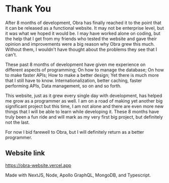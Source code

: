 # Thank You

After 8 months of development, Obra has finally reached it to the point that it can be released as a functional website. It may not be enterprise level, 
but it was what we hoped it would be. I may have worked alone on coding, but the help that I get from my friends who tested the website and gave their opinion
and improvements were a big reason why Obra grew this much. Without them, I wouldn't have thought about the problems they see that I can't.

These past 8 months of development have given me experience on different aspects of programming; On how to manage the database;
On how to make faster APIs; How to make a better design; Yet there is much more that I still have to know. Internationalization, better caching, faster performing APIs, 
Data management, so on and so forth.

This website, just as it grew every single day with development, has helped me grow as a programmer as well. I am on a road of making yet another big significant project but this time, I am not alone and there are even more new things that I will be able to learn while developing it. These 8 months have truly been a fun ride and will mark as my very first
big project, but definitely not the last.

For now I bid farewell to Obra, but I will definitely return as a better programmer.

## Website link

https://obra-website.vercel.app

Made with NextJS, Node, Apollo GraphQL, MongoDB, and Typescript.

